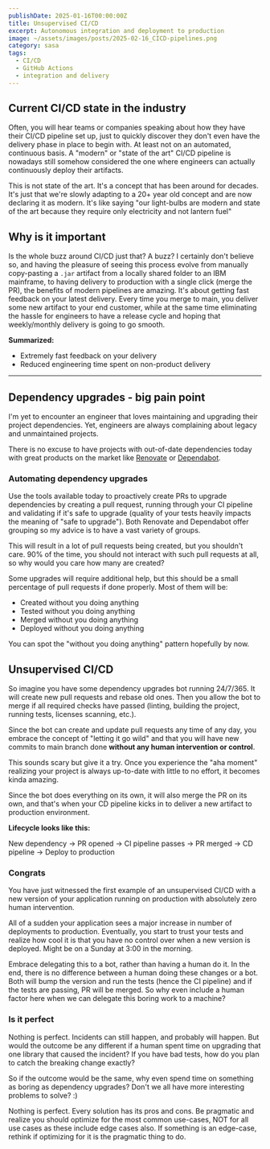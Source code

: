 ```yaml
---
publishDate: 2025-01-16T00:00:00Z
title: Unsupervised CI/CD
excerpt: Autonomous integration and deployment to production
image: ~/assets/images/posts/2025-02-16_CICD-pipelines.png
category: sasa
tags:
  - CI/CD
  - GitHub Actions
  - integration and delivery
---
```


## Current CI/CD state in the industry

Often, you will hear teams or companies speaking about how they have their CI/CD pipeline set up, just to quickly discover they don't even have the delivery phase in place to begin with. At least not on an automated, continuous basis. A "modern" or "state of the art" CI/CD pipeline is nowadays still somehow considered the one where engineers can actually continuously deploy their artifacts.

This is not state of the art. It's a concept that has been around for decades. It's just that we're slowly adapting to a 20+ year old concept and are now declaring it as modern. It's like saying "our light-bulbs are modern and state of the art because they require only electricity and not lantern fuel"

## Why is it important

Is the whole buzz around CI/CD just that? A buzz? I certainly don't believe so, and having the pleasure of seeing this process evolve from manually copy-pasting a `.jar` artifact from a locally shared folder to an IBM mainframe, to having delivery to production with a single click (merge the PR), the benefits of modern pipelines are amazing. It's about getting fast feedback on your latest delivery. Every time you merge to main, you deliver some new artifact to your end customer, while at the same time eliminating the hassle for engineers to have a release cycle and hoping that weekly/monthly delivery is going to go smooth.

**Summarized:**
- Extremely fast feedback on your delivery
- Reduced engineering time spent on non-product delivery

---

## Dependency upgrades - big pain point

I'm yet to encounter an engineer that loves maintaining and upgrading their project dependencies. Yet, engineers are always complaining about legacy and unmaintained projects. 

There is no excuse to have projects with out-of-date dependencies today with great products on the market like [Renovate](https://docs.renovatebot.com/) or [Dependabot](https://docs.github.com/en/code-security/getting-started/dependabot-quickstart-guide).

### Automating dependency upgrades
Use the tools available today to proactively create PRs to upgrade dependencies by creating a pull request, running through your CI pipeline and validating if it's safe to upgrade (quality of your tests heavily impacts the meaning of "safe to upgrade"). Both Renovate and Dependabot offer grouping so my advice is to have a vast variety of groups.

This will result in a lot of pull requests being created, but you shouldn't care. 90% of the time, you should not interact with such pull requests at all, so why would you care how many are created?

Some upgrades will require additional help, but this should be a small percentage of pull requests if done properly. Most of them will be:
- Created without you doing anything
- Tested without you doing anything
- Merged without you doing anything
- Deployed without you doing anything

You can spot the "without you doing anything" pattern hopefully by now.

## Unsupervised CI/CD

So imagine you have some dependency upgrades bot running 24/7/365. It will create new pull requests and rebase old ones. Then you allow the bot to merge if all required checks have passed (linting, building the project, running tests, licenses scanning, etc.).

Since the bot can create and update pull requests any time of any day, you embrace the concept of "letting it go wild" and that you will have new commits to main branch done **without any human intervention or control**. 

This sounds scary but give it a try. Once you experience the "aha moment" realizing your project is always up-to-date with little to no effort, it becomes kinda amazing. 

Since the bot does everything on its own, it will also merge the PR on its own, and that's when your CD pipeline kicks in to deliver a new artifact to production environment.

**Lifecycle looks like this:**

New dependency -> PR opened -> CI pipeline passes -> PR merged -> CD pipeline -> Deploy to production

### Congrats

You have just witnessed the first example of an unsupervised CI/CD with a new version of your application running on production with absolutely zero human intervention.

All of a sudden your application sees a major increase in number of deployments to production. Eventually, you start to trust your tests and realize how cool it is that you have no control over when a new version is deployed. Might be on a Sunday at 3:00 in the morning.

Embrace delegating this to a bot, rather than having a human do it. In the end, there is no difference between a human doing these changes or a bot. Both will bump the version and run the tests (hence the CI pipeline) and if the tests are passing, PR will be merged. So why even include a human factor here when we can delegate this boring work to a machine?

### Is it perfect

Nothing is perfect. Incidents can still happen, and probably will happen. But would the outcome be any different if a human spent time on upgrading that one library that caused the incident? If you have bad tests, how do you plan to catch the breaking change exactly?

So if the outcome would be the same, why even spend time on something as boring as dependency upgrades? Don't we all have more interesting problems to solve? :) 

Nothing is perfect. Every solution has its pros and cons. Be pragmatic and realize you should optimize for the most common use-cases, NOT for all use cases as these include edge cases also. If something is an edge-case, rethink if optimizing for it is the pragmatic thing to do.

